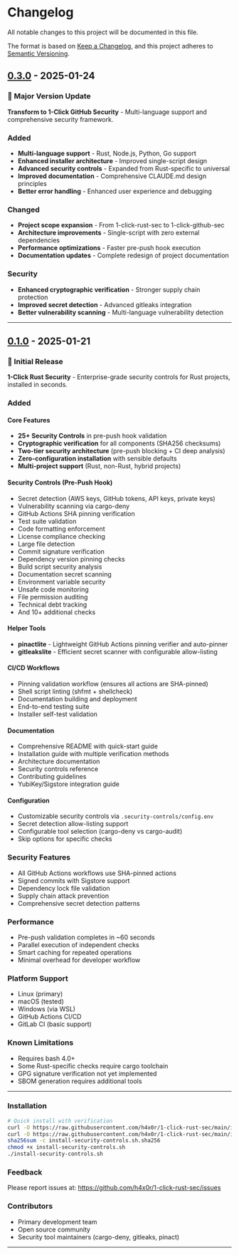 # Changelog

All notable changes to this project will be documented in this file.

The format is based on [Keep a Changelog](https://keepachangelog.com/en/1.0.0/),
and this project adheres to [Semantic Versioning](https://semver.org/spec/v2.0.0.html).

## [0.3.0] - 2025-01-24

### 🚀 Major Version Update

**Transform to 1-Click GitHub Security** - Multi-language support and comprehensive security framework.

### Added
- **Multi-language support** - Rust, Node.js, Python, Go support
- **Enhanced installer architecture** - Improved single-script design
- **Advanced security controls** - Expanded from Rust-specific to universal
- **Improved documentation** - Comprehensive CLAUDE.md design principles
- **Better error handling** - Enhanced user experience and debugging

### Changed
- **Project scope expansion** - From 1-click-rust-sec to 1-click-github-sec
- **Architecture improvements** - Single-script with zero external dependencies
- **Performance optimizations** - Faster pre-push hook execution
- **Documentation updates** - Complete redesign of project documentation

### Security
- **Enhanced cryptographic verification** - Stronger supply chain protection
- **Improved secret detection** - Advanced gitleaks integration
- **Better vulnerability scanning** - Multi-language vulnerability detection

---

## [0.1.0] - 2025-01-21

### 🎉 Initial Release

**1-Click Rust Security** - Enterprise-grade security controls for Rust projects, installed in seconds.

### Added

#### Core Features
- **25+ Security Controls** in pre-push hook validation
- **Cryptographic verification** for all components (SHA256 checksums)
- **Two-tier security architecture** (pre-push blocking + CI deep analysis)
- **Zero-configuration installation** with sensible defaults
- **Multi-project support** (Rust, non-Rust, hybrid projects)

#### Security Controls (Pre-Push Hook)
- Secret detection (AWS keys, GitHub tokens, API keys, private keys)
- Vulnerability scanning via cargo-deny
- GitHub Actions SHA pinning verification
- Test suite validation
- Code formatting enforcement
- License compliance checking
- Large file detection
- Commit signature verification
- Dependency version pinning checks
- Build script security analysis
- Documentation secret scanning
- Environment variable security
- Unsafe code monitoring
- File permission auditing
- Technical debt tracking
- And 10+ additional checks

#### Helper Tools
- **pinactlite** - Lightweight GitHub Actions pinning verifier and auto-pinner
- **gitleakslite** - Efficient secret scanner with configurable allow-listing

#### CI/CD Workflows
- Pinning validation workflow (ensures all actions are SHA-pinned)
- Shell script linting (shfmt + shellcheck)
- Documentation building and deployment
- End-to-end testing suite
- Installer self-test validation

#### Documentation
- Comprehensive README with quick-start guide
- Installation guide with multiple verification methods
- Architecture documentation
- Security controls reference
- Contributing guidelines
- YubiKey/Sigstore integration guide

#### Configuration
- Customizable security controls via `.security-controls/config.env`
- Secret detection allow-listing support
- Configurable tool selection (cargo-deny vs cargo-audit)
- Skip options for specific checks

### Security Features
- All GitHub Actions workflows use SHA-pinned actions
- Signed commits with Sigstore support
- Dependency lock file validation
- Supply chain attack prevention
- Comprehensive secret detection patterns

### Performance
- Pre-push validation completes in ~60 seconds
- Parallel execution of independent checks
- Smart caching for repeated operations
- Minimal overhead for developer workflow

### Platform Support
- Linux (primary)
- macOS (tested)
- Windows (via WSL)
- GitHub Actions CI/CD
- GitLab CI (basic support)

### Known Limitations
- Requires bash 4.0+
- Some Rust-specific checks require cargo toolchain
- GPG signature verification not yet implemented
- SBOM generation requires additional tools

---

### Installation

```bash
# Quick install with verification
curl -O https://raw.githubusercontent.com/h4x0r/1-click-rust-sec/main/install-security-controls.sh
curl -O https://raw.githubusercontent.com/h4x0r/1-click-rust-sec/main/install-security-controls.sh.sha256
sha256sum -c install-security-controls.sh.sha256
chmod +x install-security-controls.sh
./install-security-controls.sh
```

### Feedback

Please report issues at: https://github.com/h4x0r/1-click-rust-sec/issues

### Contributors

- Primary development team
- Open source community
- Security tool maintainers (cargo-deny, gitleaks, pinact)

---

[0.3.0]: https://github.com/h4x0r/1-click-github-sec/releases/tag/v0.3.0
[0.1.0]: https://github.com/h4x0r/1-click-rust-sec/releases/tag/v0.1.0